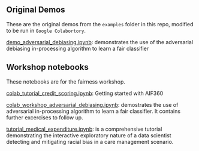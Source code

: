 ## Original Demos
These are the original demos from the `examples` folder in this repo, modified to be run in `Google Colabortory`. 

[demo_adversarial_debiasing.ipynb](https://colab.research.google.com/github/josephineHonore/AIF360/blob/master/colab_examples/demo_adversarial_debiasing.ipynb): demonstrates the use of the adversarial debiasing in-processing algorithm to learn a fair classifier

## Workshop notebooks
These notebooks are for the fairness workshop.

[colab_tutorial_credit_scoring.ipynb](https://colab.research.google.com/github/josephineHonore/AIF360/blob/master/colab_examples/colab_workshop_tutorial_credit_scoring.ipynb):
Getting started with AIF360

[colab_workshop_adversarial_debiasing.ipynb](https://colab.research.google.com/github/josephineHonore/AIF360/blob/master/colab_examples/colab_workshop_adversarial_debiasing.ipynb): demostrates the use of adversarial in-processing algorithm to learn a fair classifier. It contains further excercises to follow up.

[tutorial_medical_expenditure.ipynb](https://colab.research.google.com/github/josephineHonore/AIF360/blob/master/colab_examples/tutorial_medical_expenditure.ipynb): is a comprehensive tutorial demonstrating the interactive exploratory nature of a data scientist detecting and mitigating racial bias in a care management scenario.